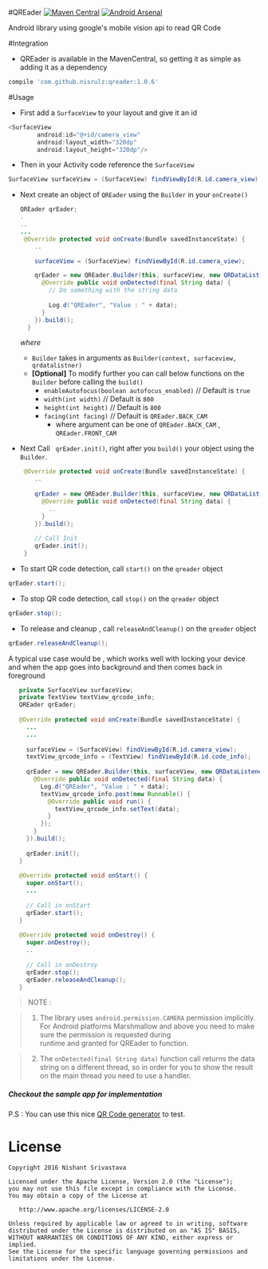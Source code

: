 #QREader    [![Maven Central](https://maven-badges.herokuapp.com/maven-central/com.github.nisrulz/qreader/badge.svg)](https://maven-badges.herokuapp.com/maven-central/com.github.nisrulz/qreader) [![Android Arsenal](https://img.shields.io/badge/Android%20Arsenal-QREader-green.svg?style=true)](https://android-arsenal.com/details/1/3478)

Android library using google's mobile vision api to read QR Code 

#Integration
- QREader is available in the MavenCentral, so getting it as simple as adding it as a dependency
```gradle
compile 'com.github.nisrulz:qreader:1.0.6'
```

#Usage
+ First add a `SurfaceView` to your layout and give it an id
```java
<SurfaceView
        android:id="@+id/camera_view"
        android:layout_width="320dp"
        android:layout_height="320dp"/>
```

+ Then in your Activity code reference the `SurfaceView`
```java
SurfaceView surfaceView = (SurfaceView) findViewById(R.id.camera_view);
```

+ Next create an object of `QREader` using the `Builder` in your `onCreate()`
    ```java
    QREader qrEader;
    .
    ..
    ...
     @Override protected void onCreate(Bundle savedInstanceState) {
        ..
    
        surfaceView = (SurfaceView) findViewById(R.id.camera_view);
    
        qrEader = new QREader.Builder(this, surfaceView, new QRDataListener() {
          @Override public void onDetected(final String data) {
            // Do something with the string data
            
            Log.d("QREader", "Value : " + data);
          }
        }).build();
      }    
    ```
    
    *where* 
    + `Builder` takes in arguments as `Builder(context, surfaceview, qrdatalistner)`
    + **[Optional]** To modify further you can call  below functions on the `Builder` before calling the `build()`
      + `enableAutofocus(boolean autofocus_enabled)`  // Default is `true`
      + `width(int width)` // Default is `800`
      + `height(int height)` // Default is `800`
      + `facing(int facing)` // Default is `QREader.BACK_CAM`
        + where argument can be one of  `QREader.BACK_CAM` , `QREader.FRONT_CAM`

+ Next Call ` qrEader.init()`, right after you `build()` your object using the `Builder`.
    ```java
     @Override protected void onCreate(Bundle savedInstanceState) {
        ..
      
        qrEader = new QREader.Builder(this, surfaceView, new QRDataListener() {
          @Override public void onDetected(final String data) {
            ..
          }
        }).build();
        
        // Call Init
        qrEader.init();
     }    
    ```

+ To start QR code detection, call `start()` on the `qreader` object 
```java
qrEader.start();
```
+ To stop QR code detection, call `stop()` on the `qreader` object 
```java
qrEader.stop();
```
+ To release and cleanup , call `releaseAndCleanup()` on the `qreader` object 
```java
qrEader.releaseAndCleanup();
```

A typical use case would be , which works well with locking your device and when the app goes into background and then comes back in foreground
```java
   private SurfaceView surfaceView;
   private TextView textView_qrcode_info;
   QREader qrEader;
 
   @Override protected void onCreate(Bundle savedInstanceState) {
     ...
     ...
     
     surfaceView = (SurfaceView) findViewById(R.id.camera_view);
     textView_qrcode_info = (TextView) findViewById(R.id.code_info);
 
     qrEader = new QREader.Builder(this, surfaceView, new QRDataListener() {
       @Override public void onDetected(final String data) {
         Log.d("QREader", "Value : " + data);
         textView_qrcode_info.post(new Runnable() {
           @Override public void run() {
             textView_qrcode_info.setText(data);
           }
         });
       }
     }).build();
 
     qrEader.init();
   }
 
   @Override protected void onStart() {
     super.onStart();
     ...
 
     // Call in onStart
     qrEader.start();
   }
 
   @Override protected void onDestroy() {
     super.onDestroy();
     ..
 
     // Call in onDestroy
     qrEader.stop();
     qrEader.releaseAndCleanup();
   }
```


> NOTE : 

> 1. The library uses `android.permission.CAMERA` permission implicitly. For Android 
platforms Marshmallow and above you need to make sure the permission is requested during  
runtime and granted for QREader to function.

> 2. The `onDetected(final String data)` function call returns the data string on a different
 thread, so in order for you to show the result on the main thread you need to use a handler. 

#####  Checkout the sample app for implementation


P.S : You can use this nice [QR Code generator](https://www.the-qrcode-generator.com/) to test.

License
=======

    Copyright 2016 Nishant Srivastava

    Licensed under the Apache License, Version 2.0 (the "License");
    you may not use this file except in compliance with the License.
    You may obtain a copy of the License at

       http://www.apache.org/licenses/LICENSE-2.0

    Unless required by applicable law or agreed to in writing, software
    distributed under the License is distributed on an "AS IS" BASIS,
    WITHOUT WARRANTIES OR CONDITIONS OF ANY KIND, either express or implied.
    See the License for the specific language governing permissions and
    limitations under the License.
